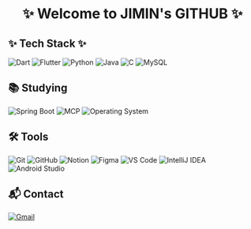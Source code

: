 <h1 align="center">✨ Welcome to JIMIN's GITHUB ✨</h1>

## ✨ Tech Stack ✨
![Dart](https://img.shields.io/badge/Dart-0175C2?style=flat&logo=dart&logoColor=white)
![Flutter](https://img.shields.io/badge/Flutter-02569B?style=flat&logo=flutter&logoColor=white)
![Python](https://img.shields.io/badge/Python-3776AB?style=flat&logo=python&logoColor=white)
![Java](https://img.shields.io/badge/Java-007396?style=flat&logo=java&logoColor=white)
![C](https://img.shields.io/badge/C-00599C?style=flat&logo=c&logoColor=white)
![MySQL](https://img.shields.io/badge/MySQL-4479A1?style=flat&logo=mysql&logoColor=white)

## 📚 Studying
![Spring Boot](https://img.shields.io/badge/SpringBoot-6DB33F?style=flat&logo=springboot&logoColor=white)
![MCP](https://img.shields.io/badge/MCP-0078D4?style=flat) <!-- 임시 색상, 실제 MCP 로고 없음 -->
![Operating System](https://img.shields.io/badge/Operating_System-000000?style=flat&logo=linux&logoColor=white)

## 🛠 Tools
![Git](https://img.shields.io/badge/Git-F05032?style=flat&logo=git&logoColor=white)
![GitHub](https://img.shields.io/badge/GitHub-181717?style=flat&logo=github)
![Notion](https://img.shields.io/badge/Notion-000000?style=flat&logo=notion&logoColor=white)
![Figma](https://img.shields.io/badge/Figma-F24E1E?style=flat&logo=figma&logoColor=white)
![VS Code](https://img.shields.io/badge/VSCode-007ACC?style=flat&logo=visualstudiocode&logoColor=white)
![IntelliJ IDEA](https://img.shields.io/badge/IntelliJIDEA-000000?style=flat&logo=intellijidea&logoColor=white)
![Android Studio](https://img.shields.io/badge/AndroidStudio-3DDC84?style=flat&logo=androidstudio&logoColor=white)


## 📬 Contact
[![Gmail](https://img.shields.io/badge/jangjimin9766@gmail.com-D14836?style=flat&logo=gmail&logoColor=white)](mailto:jangjimin9766@gmail.com)
